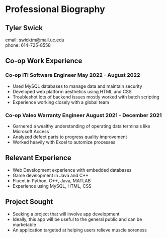 # Professional Biography

## Tyler Swick
email: swicktm@mail.uc.edu  
phone: 614-725-8558

## Co-op Work Experience
### Co-op ITI Software Engineer May 2022 - August 2022
- Used MySQL databases to manage data and maintain security
- Developed web platform aesthetics using HTML and CSS
- Troubleshot lots of backend issues mostly worked with batch scripting
- Experience working closely with a global team
### Co-op Valeo Warranty Engineer August 2021 - December 2021
- Garnered a wealthy understanding of operating data terminals like Microsoft Access
- Analyzed defect parts to progress quality improvement 
- Worked heavily with Excel to automize processes

## Relevant Experience
- Web Development experience with embedded databases
- Game development in Java and C++
- Fluent in Python, C++, Java, MATLAB
- Experience using MySQL, HTML, CSS

## Project Sought
- Seeking a project that will involve app development
- Ideally, this app will be useful to the general public and can be marketable
- An application targeted at helping users relieve muscle soreness
